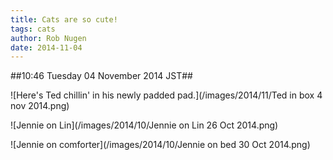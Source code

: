 ```yaml
---
title: Cats are so cute!
tags: cats
author: Rob Nugen
date: 2014-11-04
---
```


##10:46 Tuesday 04 November 2014 JST##

![Here's Ted chillin' in his newly padded pad.](/images/2014/11/Ted in box 4 nov 2014.png)

![Jennie on Lin](/images/2014/10/Jennie on Lin 26 Oct 2014.png)

![Jennie on comforter](/images/2014/10/Jennie on bed 30 Oct 2014.png)
